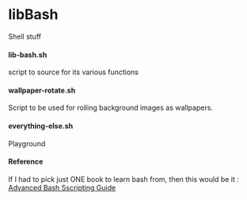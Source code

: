 # libBash
Shell stuff

#### lib-bash.sh

script to source for its various functions

#### wallpaper-rotate.sh

Script to be used for rolling background images as wallpapers.

#### everything-else.sh

Playground


#### Reference

If I had to pick just ONE book to learn bash from, then this would be it : [Advanced Bash Sscripting Guide](http://www.tldp.org/LDP/abs/abs-guide.pdf)
